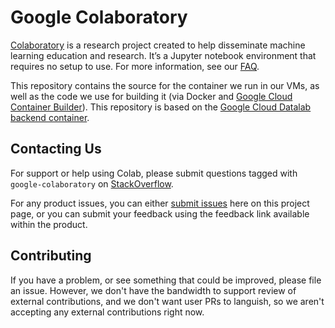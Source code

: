 # Google Colaboratory

[Colaboratory](https://colab.research.google.com) is a research project created
to help disseminate machine learning education and research. It’s a Jupyter
notebook environment that requires no setup to use. For more information, see
our [FAQ](https://research.google.com/colaboratory/faq.html).

This repository contains the source for the container we run in our VMs, as well
as the code we use for building it (via Docker
and
[Google Cloud Container Builder](https://cloud.google.com/container-builder/)).
This repository is based on
the
[Google Cloud Datalab backend container](https://github.com/googledatalab/datalab).

## Contacting Us

For support or help using Colab, please submit questions tagged with
`google-colaboratory`
on
[StackOverflow](https://stackoverflow.com/questions/tagged/google-colaboratory).

For any product issues, you can
either [submit issues](https://github.com/googlecolab/backend-container/issues)
here on this project page, or you can submit your feedback using the feedback
link available within the product.

## Contributing

If you have a problem, or see something that could be improved, please file an
issue. However, we don't have the bandwidth to support review of external
contributions, and we don't want user PRs to languish, so we aren't accepting
any external contributions right now.
